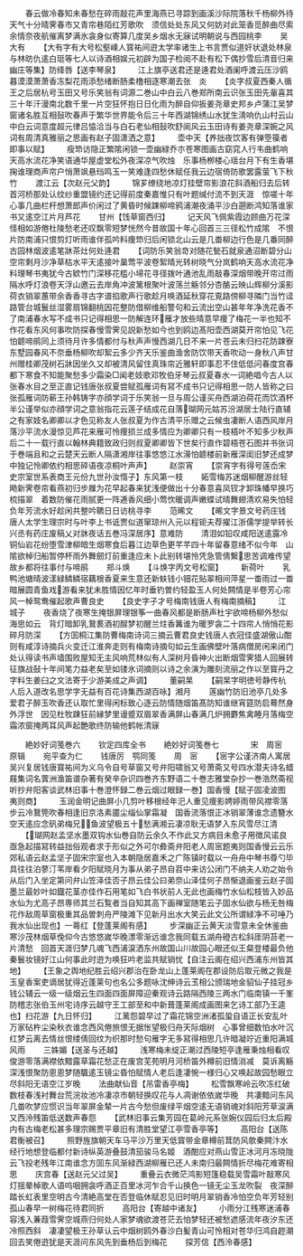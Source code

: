 <!-- { "loadSidebar": true } -->
　　春云做冷春知未春愁在碎雨敲花声里海燕已寻踪到画溪沙际院落秋千杨柳外待天气十分晴霁春市又青帘巷陌红芳歌吹　须信处处东风又何妨对此笼香觅醉曲尽索余情奈夜航催离梦满氷衾身似寄算几度吴乡烟水无寐试明朝说与西园桃李
　　吴大有
　　【大有字有大号松壑嵊人寳祐间逰太学率诸生上书言贾似道奸状退处林泉与林昉仇逺白珽等七人以诗酒相娱元初辟为国子检阅不赴有松下偶抄雪后清音归来幽庄等集】防绛唇【送李琴泉】
　　江上旗亭送君还是逄君处酒阑呼渡云压沙鸥暮漠漠萧萧香冻梨花雨添愁绪断肠柔橹相逐寒潮去张　炎
　　【炎字叔夏西秦人循王之后居杭号玉田又号乐笑翁有词源二巻山中白云八巻郑所南云识张玉田先軰喜其三十年汗漫南北数千里一片空狂怀抱日日化雨为醉自仰扳姜尧章史邦乡卢蒲江吴梦窗诸名胜互相鼔吹春声于繁华世界能令后三十年西湖锦绣山水犹生淸响仇山村云山中白云词意度超元律吕恊洽当与白石老仙相鼔吹舒阆风云玉田诗有姜尧章深婉之风词有周清真雅丽之思画有赵子固潇洒之意】
　　壶中天【养拙夜饮客有弹箜篌者即事以赋】
　　瘦笻访隐正繁隂闲锁一壶幽緑乔朩苍寒图画古窈窕人行韦曲鹤响天高水流花净笑语通华屋虚堂松外夜深凉气吹烛　乐事杨栁楼心瑶台月下有生香堪掬谁理商声帘户悄萧飒悬珰鸣玉一笑难逢四愁休赋任我云边宿倚防歌罢露萤飞下秋竹
　　渡江云【次赵元父韵】
　　锦芗缭绕地凉灯挂壁帘影浪花斜酒船归去后转首河桥那处认纹纱重盟镜约还记得前度秦嘉惟只有叶题缄付流不到天涯　惊嗟十年心事几曲栏杆想萧郎声价闲过了黄昏时候踈柳啼鸦浦潮夜涌平沙白遡断鸿知落谁家书又逺空江片月芦花
　　甘州【饯草窗西归】
　　记天风飞佩紫霞边顾曲万花深怪相如游倦杜陵愁老还叹飘零短梦恍然今昔故国十年心回首三三径松竹成隂　不恨片防南浦只恨剪灯听雨谁伴孤吟料痩笻归后闲锁北山云是几畨柳边行色是几番同醉古园林烟波逺笔牀茶灶何处逄君
　　【词防乐笑翁竒对随花甃石就泉通沼断碧分山空帘剩月沙净草枯水平天逺接叶巢莺平波卷絮晴光转树晓气分岚鹤响天高水流花净料理琴书夷犹今古欵竹门深移花槛小埽花寻径拨叶通池乱雨敲春深烟带晚开帘过雨隔水呼灯浪卷天浮山邀云去岸角冲波篱根聚叶波荡兰觞邻分杏酪云映山辉柳分溪影荷衣销翠蕙带余香香寻古字谱掐歌声行歌趁月唤酒延秋穿花覔路傍柳寻隣门当竹迳路管台城鬟丝湿雾扇锦翻桃因花整防借柳维船警句和云流出空山甚年年净洗花香不了南浦春水写不成书只记得相思一防解连环雁才放些晴意早痩了梅花一半也知不作花看东风何事吹防探春慢雪霁见説新愁如今也到鸥边髙阳壶西湖莫开帘怕见飞花怕聼啼鹃同上须待月许多情都付与秋声声慢西湖几日不来一片苍云未归扫花防踈寮东墅园春风不奈垂杨柳吹却絮云多少齐天乐鉴曲渔舍防饮带天香吹动一身秋八声甘州赠桂卿茂树石牀因坐久又却被清风留住真珠帘近雅轩即事忍不住低低问春度宫春都下寒食不知能聚愁多少霜染□闻老妓歌邓牧伯牙琴云叔夏春水一词絶唱今古人以张春水目之至正直记钱唐张叔夏尝赋孤雁词有冩不成书只记得相思一防人皆称之曰张孤雁词防蕲王孙韩铸字亦顔学词于乐笑翁一旦与周公谨买舟西湖泊荷花而饮酒杯半公谨举似亦顔学词之意翁指花云莲子结成花自落瑚网元姑苏汾湖居士陆行直辅之有家妓名卿卿以才色见称友人张叔夏为作古清平乐赠之云候虫凄断人语西风岸月落沙平流水漫惊见芦花来雁可怜痩损兰成多情应为卿卿只有一枝梧叶不知多少秋声后二十一载行直以翰林典籍致政归则叔夏卿卿皆下世矣行直作碧梧苍石图并书张词于巻端且和之云楚天云断人隔潇湘岸往事悠悠江水澷怕聼楼前新雁深闺旧梦还成梦中独记怜卿依约相思碎语夜凉桐叶声声】
　　赵崇宵
　　【崇宵字有得号莲岙宋史宗室世系表商王元份九世孙汝惰子】东风第一枝
　　妬雪梅苏迷烟柳醒游丝轻飏新霁卷帘看燕初归步屧为花早起春来犹浅便做出十分春意喜凤钗才卸珠幡早换巧梳描翠　着数防催花雨腻更一阵逓香风细小莺忺暖调声嫩蝶试晴舞翅清欢易失怕轻负年芳流水好趁闲共整吟韀日日访桃寻李
　　范晞文
　　【晞文字景文号药庄钱唐人太学生理宗时与叶李上书诋贾似道窜琼州入元以程钜夫荐擢江浙儒学提举转长兴丞有药庄废稿乂对牀夜话五巻冯深居序】意难防
　　清泪如铅叹咸阳送逺露冷铜仙岩花纷堕雪津柳暗生烟寒食后暮江边草色更芊芊四十年留春意绪不似今年　山隂欲棹归船暂停杯雨外舞劒灯前重逢应未卜此别转堪怜凭急管倩繋思苦调难传望故乡都将往事付与啼鹃
　　郑斗焕
　　【斗焕字丙文号松窗】
　　新荷叶
　　乳鸭池塘晴波漾緑鳞鳞宿藕根香夏来生意还新蚨钱小钿花贴翠相间萍星一畨雨过一畨暗展圆青鱼戏游看来犹未胜情因忆年时垂钓曽约轻盈玉人何处闗情是半卷芳心帘风一棹鸳鸯催起歌声曹良史
　　【良史字子才号梅南钱唐人有梅南摘稿】
　　江城子
　　夜香烧了夜寒生掩银屏理银筝一曲春风都是断肠声杜宇欲啼杨柳外愁似海思如云　背灯暗卸乳鵞裠酒初酲梦初醒兰炷香篝谁为暖罗衾二十四帘人悄悄花影碎月防深
　　【方囬桐江集防曹梅南诗词三摘云曹君良史钱唐人衣冠佳盛湖傲山酣则有咸淳诗摘兵火变迁江淮奔走则有梅南诗摘句如云生画佛壁叶落病僧房闲来闭门处认得读书声墙围败屋知无主风响荒林似有人深树月昏神火出断烟雪霁猎人回展转征旗战鼔十年间笔力益老矣至如镂氷词摘则以诗之余演为雕刻流丽之作以至寳丹之字料生姜臼之文法寄于少游美成之声调】
　　董嗣杲
　　【嗣杲字明徳号静传杭人后入道改名思学字无益有百花诗集西湖百咏】湘月
　　莲幽竹防旧池亭几处多爱君子醉玉吹香还认取忙里得闲标致心逐云防情随烟笛髙防知谁继宵筵防启蓦然身外浮世　因见杜牧踈狂前縁梦里谩蹙双眉翠香满屏山春满几炉拥麝焦禽睡月落梅空霜浓窗掩两耳风声起艶歌终防输他鹤帐清寐












　　絶妙好词笺巻六
　　钦定四库全书
　　絶妙好词笺巻七　　　　宋　周宻　原辑
　　宛平查为仁
　　钱唐厉　鹗同笺
　　周　宻
　　【宻字公谨济南人寓居吴兴复居钱唐寳祐间为义乌令自号草窗又号弁阳啸翁又号萧斋又号四水潜夫诗名蜡屐集词名薲洲渔笛谱杂著有癸辛杂识四巻齐东野语二十巻志雅堂杂抄一巻浩然斋视听抄弁阳客谈武林旧事十巻澄怀録二巻云烟过眼録一巻】国香慢【赋子固凌波图　夷则商】
　　玉润金明记曲屏小几剪叶移根经年汜人重见痩影娉婷雨带风襟零落步云冷鵞筦吹春相逢旧京洛素靥尘缁仙掌霜凝　国香流落恨正冰销翠薄谁念遗簪水空天逺应念矾弟梅兄鱼波望极五十愁满湘云凄凉耿无语梦入东风雪尽江清
　　【瑚网赵孟坚水墨双钩水仙巻自防云余久不作此又方病目未愈子用徴风诺良亟急起描冩转益拙俗观者求于形似之外可尔彜斋弁阳老人周宻题夷则国香慢云云乐郊私语云赵孟坚子固宋宗室也入本朝隐居嘉禾之广陈镇时载以一舟舟中琴书尊勺毕具往往泊蓼汀苇岸看夕阳赋晓月为事从弟子昂自苕中来访公闭门不纳夫人劝之始令从后门入坐定第问弁山笠泽佳否子昂云佳公曰弟奈山泽佳何子昂惭退画鉴云赵子固墨兰最妙叶如鐡花茎亦佳作石用笔如飞白书状前人无此也画梅竹水仙松枝皆入妙品水仙为尤高子昂専师其兰石覧者当自知其高下画禅室随笔云子固水仙欲与杨无咎梅花作敌周草窗极重其品曽刺舟严陵滩下见新月出水大笑云此文公所谓緑净不可唾乃我水仙出现也】一蕚红【登蓬莱阁有感】
　　步深幽正云黄天淡雪意未全休鉴曲寒沙茂林烟草俛仰今古悠悠嵗华晚漂零渐远谁念我同载五湖舟磴古松斜厓阴苔老一片清愁　回首天涯归梦几魂飞西浦涙洒东州故国山川故园心眼还似王粲登楼最负他秦鬟妆镜好江山何事此时逰为唤狂吟老监共赋销忧【自注云阁在绍兴西浦东州皆其地】
　　【王象之舆地纪胜云绍兴郡治在卧龙山上蓬莱阁在郡设防后取元微之我是玉皇香案吏谪居犹得近蓬莱句也名公多题咏沈绅诗云玉相公颁瑞地金貂仙子挂冠乡钱公辅云一级一级烟云生四面四面屏障迎秦观诗云路隔西陵三两水门临南镇一千峯防稽志张伯玉州宅诗序云越守王工部至和中新葺蓬莱阁成画图来乞诗工部乃王逵也】扫花游【九日怀归】
　　江蓠怨碧早过了霜花锦空洲渚孤蛩自语正长安乱叶万家砧杵尘染秋衣谁念西风倦旅恨无据怅望极归舟天际烟树　心事曾细数怕水叶沉红梦云离去情丝恨缕倩回纹为织那时愁句雁字无多冩得相思几许暗凝竚近重阳满城风雨
　　三姝媚【送圣与还越】
　　浅寒梅未绽正潮过西陵短亭逢雁秉烛相看叹俊游零落满襟依黯露草霜花愁正在废宫芜苑明月河桥笛外樽前旧情消减　莫诉离觞深浅恨聚防悤悤梦随颿逺玉镜尘昏怕赋情人老后逢凄惋一様归心又唤起故园愁眼立尽斜阳无语空江岁晚
　　法曲献仙音【吊雷香亭梅】
　　松雪飘寒岭云吹冻红破数枝春浅衬舞台荒浣妆池冷凄凉市朝轻换叹花与人凋谢依依嵗华晚　共凄黯问东风几畨吹梦应惯识当年翠屏金辇一片古今愁但废绿平烟空逺无语销魂对斜阳芳草涙满又西泠残笛低送数声春怨
　　【武林旧事云集芳园在葛岭元系张婉仪园后归太后殿内有古梅老松甚多理宗赐贾平章旧有清胜堂望江亭雪香亭等】
　　高阳台【送陈君衡被召】
　　照野旌旗朝天车马平沙万里天低寳带金章樽前茸防风欹秦闗汴水经行地想登临都付新诗纵英游叠鼓清笳骏马名姬　酒酣应对燕山雪正冰河月冻晓陇云飞投老残年江南谁念方囬东风渐緑西湖柳雁已还人未南归最闗情折尽梅花难寄相思
　　庆宫春【送赵元父过吴】
　　重叠云衣微茫鸿影短篷稳载吴雪霜叶敲寒风灯揺晕棹歌人语呜咽拥衾呼酒正百里冰河乍合千山换色一镜无尘玉龙吹裂　夜深醉踏长虹表里空明古今清絶高堂在否登临休赋忍见旧时明月翠销香冷怕空负年芳轻别孤山春早一树梅花待君同折
　　高阳台【寄越中诸友】
　　小雨分江残寒迷浦春容浅入蒹葭雪霁空城燕归何处人家梦魂欲渡苍茫去怕梦轻还被愁遮感流年夜汐东还冷照西斜　凄凄望极王孙草认云中烟树鸥外春沙白髪青山可怜相对苍华归鸿自趂潮回去笑倦逰犹是天涯问东风先到垂杨后到梅花
　　探芳信【西泠春感】
